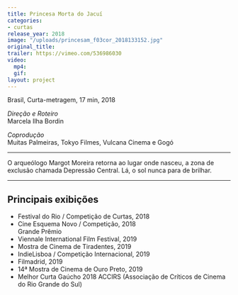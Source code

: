 ```yaml
---
title: Princesa Morta do Jacuí
categories:
- curtas
release_year: 2018
image: "/uploads/princesam_f03cor_2018133152.jpg"
original_title: 
trailer: https://vimeo.com/536986030
video:
  mp4: 
  gif: 
layout: project
---
```


Brasil, Curta-metragem, 17 min, 2018

_Direção e Roteiro_  
Marcela Ilha Bordin

_Coprodução_  
Muitas Palmeiras, Tokyo Filmes, Vulcana Cinema e Gogó

---

O arqueólogo Margot Moreira retorna ao lugar onde nasceu, a zona de exclusão chamada Depressão Central. Lá, o sol nunca para de brilhar.

---

## Principais exibições

- Festival do Rio / Competição de Curtas, 2018
- Cine Esquema Novo / Competição, 2018  
  Grande Prêmio
- Viennale International Film Festival, 2019
- Mostra de Cinema de Tiradentes, 2019
- IndieLisboa / Competição Internacional, 2019
- Filmadrid, 2019
- 14ª Mostra de Cinema de Ouro Preto, 2019
- Melhor Curta Gaúcho 2018 ACCIRS (Associação de Críticos de Cinema do Rio Grande do Sul)
